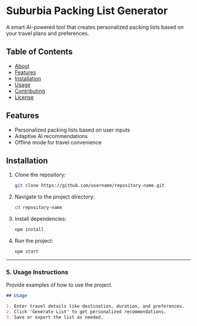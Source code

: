 # Suburbia Packing List Generator

A smart AI-powered tool that creates personalized packing lists based on your travel plans and preferences.

## Table of Contents

- [About](#about)
- [Features](#features)
- [Installation](#installation)
- [Usage](#usage)
- [Contributing](#contributing)
- [License](#license)

## Features

- Personalized packing lists based on user inputs
- Adaptive AI recommendations
- Offline mode for travel convenience

## Installation

1. Clone the repository:
   ```bash
   git clone https://github.com/username/repository-name.git
   ```
2. Navigate to the project directory:
   ```bash
   cd repository-name
   ```
3. Install dependencies:
   ```bash
   npm install
   ```
4. Run the project:
   ```bash
   npm start
   ```

---

### **5. Usage Instructions**

Provide examples of how to use the project.

```markdown
## Usage

1. Enter travel details like destination, duration, and preferences.
2. Click 'Generate List' to get personalized recommendations.
3. Save or export the list as needed.
```
